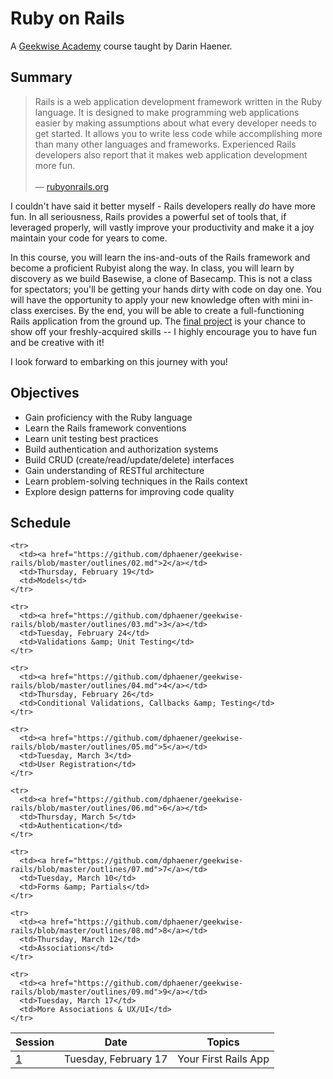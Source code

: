 # Ruby on Rails

A [Geekwise Academy](http://geekwiseacademy.com/) course taught by Darin Haener.

## Summary

<blockquote>
Rails is a web application development framework written in the Ruby language. It is designed to make programming web
applications easier by making assumptions about what every developer needs to get started. It allows you to write less
code while accomplishing more than many other languages and frameworks. Experienced Rails developers also report that
it makes web application development more fun.
<br><br>
&mdash; <a href="http://guides.rubyonrails.org/getting_started.html">rubyonrails.org</a>
</blockquote>

I couldn't have said it better myself - Rails developers really *do* have more fun. In all seriousness, Rails provides
a powerful set of tools that, if leveraged properly, will vastly improve your productivity and make it a joy maintain
your code for years to come.

In this course, you will learn the ins-and-outs of the Rails framework and become a proficient Rubyist along the way.
In class, you will learn by discovery as we build Basewise, a clone of Basecamp. This is not a class for spectators;
you'll be getting your hands dirty with code on day one. You will have the opportunity to apply your new knowledge
often with mini in-class exercises. By the end, you will be able to create a full-functioning Rails application from
the ground up. The [final project](https://github.com/dphaener/geekwise-rails/blob/master/final-project/spec.md) is
your chance to show off your freshly-acquired skills -- I highly encourage you to have fun and be creative with it!

I look forward to embarking on this journey with you!

## Objectives

- Gain proficiency with the Ruby language
- Learn the Rails framework conventions
- Learn unit testing best practices
- Build authentication and authorization systems
- Build CRUD (create/read/update/delete) interfaces
- Gain understanding of RESTful architecture
- Learn problem-solving techniques in the Rails context
- Explore design patterns for improving code quality

## Schedule

<table>
  <thead>
    <tr>
      <th>Session</th>
      <th>Date</th>
      <th>Topics</th>
    </tr>
  </thead>
  <tbody>
    <tr>
      <td><a href="https://github.com/dphaener/geekwise-rails/blob/master/outlines/01.md">1</a></td>
      <td>Tuesday, February 17</td>
      <td>Your First Rails App</td>
    </tr>

    <tr>
      <td><a href="https://github.com/dphaener/geekwise-rails/blob/master/outlines/02.md">2</a></td>
      <td>Thursday, February 19</td>
      <td>Models</td>
    </tr>

    <tr>
      <td><a href="https://github.com/dphaener/geekwise-rails/blob/master/outlines/03.md">3</a></td>
      <td>Tuesday, February 24</td>
      <td>Validations &amp; Unit Testing</td>
    </tr>

    <tr>
      <td><a href="https://github.com/dphaener/geekwise-rails/blob/master/outlines/04.md">4</a></td>
      <td>Thursday, February 26</td>
      <td>Conditional Validations, Callbacks &amp; Testing</td>
    </tr>

    <tr>
      <td><a href="https://github.com/dphaener/geekwise-rails/blob/master/outlines/05.md">5</a></td>
      <td>Tuesday, March 3</td>
      <td>User Registration</td>
    </tr>

    <tr>
      <td><a href="https://github.com/dphaener/geekwise-rails/blob/master/outlines/06.md">6</a></td>
      <td>Thursday, March 5</td>
      <td>Authentication</td>
    </tr>

    <tr>
      <td><a href="https://github.com/dphaener/geekwise-rails/blob/master/outlines/07.md">7</a></td>
      <td>Tuesday, March 10</td>
      <td>Forms &amp; Partials</td>
    </tr>

    <tr>
      <td><a href="https://github.com/dphaener/geekwise-rails/blob/master/outlines/08.md">8</a></td>
      <td>Thursday, March 12</td>
      <td>Associations</td>
    </tr>

    <tr>
      <td><a href="https://github.com/dphaener/geekwise-rails/blob/master/outlines/09.md">9</a></td>
      <td>Tuesday, March 17</td>
      <td>More Associations & UX/UI</td>
    </tr>
<!---
    <tr>
      <td><a href="https://github.com/djreimer/geekwise-rails/blob/master/outlines/10.md">10</a></td>
      <td>Wed, February 5</td>
      <td>Exercises</td>
    </tr>

    <tr>
      <td><a href="https://github.com/djreimer/geekwise-rails/blob/master/outlines/11.md">11</a></td>
      <td>Mon, February 10</td>
      <td>More Exercises</td>
    </tr>

    <tr>
      <td><a href="https://github.com/djreimer/geekwise-rails/blob/master/outlines/12.md">12</a></td>
      <td>Wed, February 12</td>
      <td>More Exercises</td>
    </tr>
--->
  </tbody>
</table>
